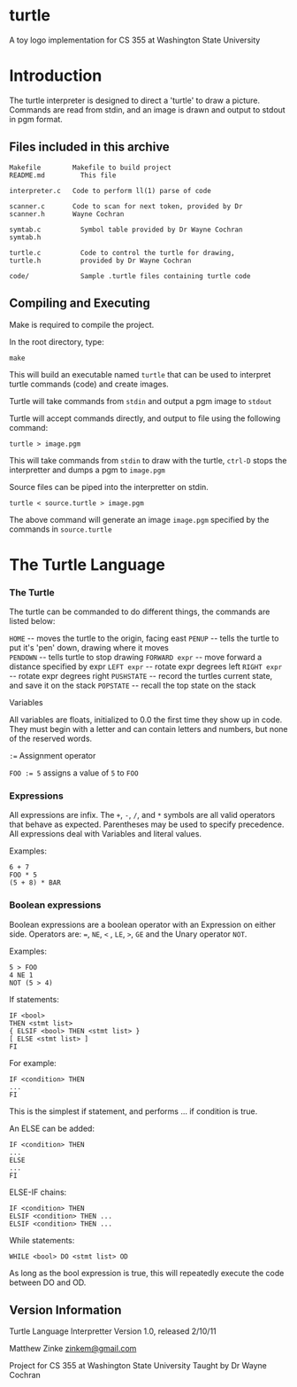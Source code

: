 # turtle
A toy logo implementation for CS 355 at Washington State University

# Introduction

The turtle interpreter is designed to direct a 'turtle' to draw a picture.
Commands are read from stdin, and an image is drawn and output to stdout in pgm
format.

## Files included in this archive
```
Makefile        Makefile to build project
README.md	      This file

interpreter.c   Code to perform ll(1) parse of code

scanner.c       Code to scan for next token, provided by Dr
scanner.h       Wayne Cochran

symtab.c	      Symbol table provided by Dr Wayne Cochran
symtab.h

turtle.c	      Code to control the turtle for drawing,
turtle.h	      provided by Dr Wayne Cochran

code/	          Sample .turtle files containing turtle code
```
## Compiling and Executing

Make is required to compile the project.

In the root directory, type:

`make`

This will build an executable named `turtle` that can be used to interpret
turtle commands (code) and create images.

Turtle will take commands from `stdin` and output a pgm image to `stdout`

Turtle will accept commands directly, and output to file using the following
command:

`turtle > image.pgm`

This will take commands from `stdin` to draw with the turtle, `ctrl-D` stops the
interpretter and dumps a pgm to `image.pgm`

Source files can be piped into the interpretter on stdin.

`turtle < source.turtle > image.pgm`

The above command will generate an image `image.pgm` specified
by the commands in `source.turtle`


# The Turtle Language

### The Turtle

The turtle can be commanded to do different things, the commands are listed
below:

`HOME`          -- moves the turtle to the origin, facing east
`PENUP`	        -- tells the turtle to put it's 'pen' down, drawing where it moves 	 
`PENDOWN`	      -- tells turtle to stop drawing
`FORWARD expr`  -- move forward a distance specified by expr
`LEFT expr`     -- rotate expr degrees left
`RIGHT expr`    -- rotate expr degrees right
`PUSHSTATE`     -- record the turtles current state, and save it on the stack
`POPSTATE`      -- recall the top state on the stack


Variables

All variables are floats, initialized to 0.0 the first time
they show up in code. They must begin with a letter and can contain
letters and numbers, but none of the reserved words.

`:=` Assignment operator

`FOO := 5` assigns a value of `5` to `FOO`

### Expressions

All expressions are infix. The `+`, `-`, `/`, and `*` symbols are all valid
operators that behave as expected. Parentheses may be used to specify
precedence. All expressions deal with Variables and literal values.

Examples:
```
6 + 7
FOO * 5
(5 + 8) * BAR
```

### Boolean expressions

Boolean expressions are a boolean operator with an Expression on
either side. Operators are: `=`, `NE`, `<` , `LE`, `>`, `GE` and the Unary
operator `NOT`.

Examples:
```
5 > FOO
4 NE 1
NOT (5 > 4)
```
If statements:
```
IF <bool>
THEN <stmt list>
{ ELSIF <bool> THEN <stmt list> }
[ ELSE <stmt list> ]
FI
```
For example:
```
IF <condition> THEN
...
FI
```
This is the simplest if statement, and performs ... if condition is true.

An ELSE can be added:
```
IF <condition> THEN
...
ELSE
...
FI
```

ELSE-IF chains:
```
IF <condition> THEN
ELSIF <condition> THEN ...
ELSIF <condition> THEN ...
```
While statements:
```
WHILE <bool> DO <stmt list> OD
```
As long as the bool expression is true, this will repeatedly execute the code
between DO and OD.


Version Information
-------------------

Turtle Language Interpretter
Version 1.0, released 2/10/11

Matthew Zinke
zinkem@gmail.com

Project for CS 355 at Washington State University
Taught by Dr Wayne Cochran
